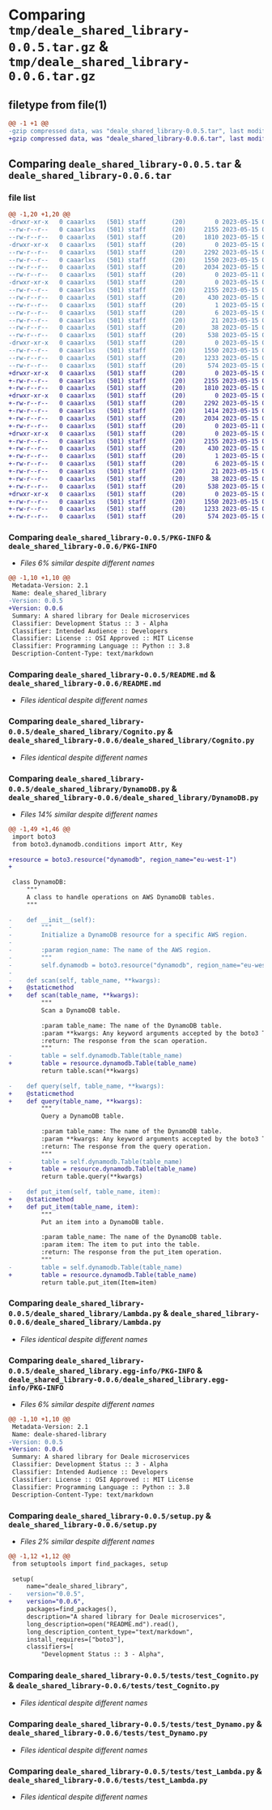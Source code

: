 # Comparing `tmp/deale_shared_library-0.0.5.tar.gz` & `tmp/deale_shared_library-0.0.6.tar.gz`

## filetype from file(1)

```diff
@@ -1 +1 @@
-gzip compressed data, was "deale_shared_library-0.0.5.tar", last modified: Mon May 15 07:58:52 2023, max compression
+gzip compressed data, was "deale_shared_library-0.0.6.tar", last modified: Mon May 15 08:10:59 2023, max compression
```

## Comparing `deale_shared_library-0.0.5.tar` & `deale_shared_library-0.0.6.tar`

### file list

```diff
@@ -1,20 +1,20 @@
-drwxr-xr-x   0 caaarlxs   (501) staff       (20)        0 2023-05-15 07:58:52.211422 deale_shared_library-0.0.5/
--rw-r--r--   0 caaarlxs   (501) staff       (20)     2155 2023-05-15 07:58:52.211295 deale_shared_library-0.0.5/PKG-INFO
--rw-r--r--   0 caaarlxs   (501) staff       (20)     1810 2023-05-15 07:57:56.000000 deale_shared_library-0.0.5/README.md
-drwxr-xr-x   0 caaarlxs   (501) staff       (20)        0 2023-05-15 07:58:52.209858 deale_shared_library-0.0.5/deale_shared_library/
--rw-r--r--   0 caaarlxs   (501) staff       (20)     2292 2023-05-15 07:43:29.000000 deale_shared_library-0.0.5/deale_shared_library/Cognito.py
--rw-r--r--   0 caaarlxs   (501) staff       (20)     1550 2023-05-15 07:36:31.000000 deale_shared_library-0.0.5/deale_shared_library/DynamoDB.py
--rw-r--r--   0 caaarlxs   (501) staff       (20)     2034 2023-05-15 07:56:50.000000 deale_shared_library-0.0.5/deale_shared_library/Lambda.py
--rw-r--r--   0 caaarlxs   (501) staff       (20)        0 2023-05-11 07:15:28.000000 deale_shared_library-0.0.5/deale_shared_library/__init__.py
-drwxr-xr-x   0 caaarlxs   (501) staff       (20)        0 2023-05-15 07:58:52.210489 deale_shared_library-0.0.5/deale_shared_library.egg-info/
--rw-r--r--   0 caaarlxs   (501) staff       (20)     2155 2023-05-15 07:58:52.000000 deale_shared_library-0.0.5/deale_shared_library.egg-info/PKG-INFO
--rw-r--r--   0 caaarlxs   (501) staff       (20)      430 2023-05-15 07:58:52.000000 deale_shared_library-0.0.5/deale_shared_library.egg-info/SOURCES.txt
--rw-r--r--   0 caaarlxs   (501) staff       (20)        1 2023-05-15 07:58:52.000000 deale_shared_library-0.0.5/deale_shared_library.egg-info/dependency_links.txt
--rw-r--r--   0 caaarlxs   (501) staff       (20)        6 2023-05-15 07:58:52.000000 deale_shared_library-0.0.5/deale_shared_library.egg-info/requires.txt
--rw-r--r--   0 caaarlxs   (501) staff       (20)       21 2023-05-15 07:58:52.000000 deale_shared_library-0.0.5/deale_shared_library.egg-info/top_level.txt
--rw-r--r--   0 caaarlxs   (501) staff       (20)       38 2023-05-15 07:58:52.211460 deale_shared_library-0.0.5/setup.cfg
--rw-r--r--   0 caaarlxs   (501) staff       (20)      538 2023-05-15 07:58:43.000000 deale_shared_library-0.0.5/setup.py
-drwxr-xr-x   0 caaarlxs   (501) staff       (20)        0 2023-05-15 07:58:52.211001 deale_shared_library-0.0.5/tests/
--rw-r--r--   0 caaarlxs   (501) staff       (20)     1550 2023-05-15 07:33:55.000000 deale_shared_library-0.0.5/tests/test_Cognito.py
--rw-r--r--   0 caaarlxs   (501) staff       (20)     1233 2023-05-15 07:38:55.000000 deale_shared_library-0.0.5/tests/test_Dynamo.py
--rw-r--r--   0 caaarlxs   (501) staff       (20)      574 2023-05-15 07:56:23.000000 deale_shared_library-0.0.5/tests/test_Lambda.py
+drwxr-xr-x   0 caaarlxs   (501) staff       (20)        0 2023-05-15 08:10:59.715542 deale_shared_library-0.0.6/
+-rw-r--r--   0 caaarlxs   (501) staff       (20)     2155 2023-05-15 08:10:59.715376 deale_shared_library-0.0.6/PKG-INFO
+-rw-r--r--   0 caaarlxs   (501) staff       (20)     1810 2023-05-15 07:57:56.000000 deale_shared_library-0.0.6/README.md
+drwxr-xr-x   0 caaarlxs   (501) staff       (20)        0 2023-05-15 08:10:59.713817 deale_shared_library-0.0.6/deale_shared_library/
+-rw-r--r--   0 caaarlxs   (501) staff       (20)     2292 2023-05-15 07:43:29.000000 deale_shared_library-0.0.6/deale_shared_library/Cognito.py
+-rw-r--r--   0 caaarlxs   (501) staff       (20)     1414 2023-05-15 08:02:54.000000 deale_shared_library-0.0.6/deale_shared_library/DynamoDB.py
+-rw-r--r--   0 caaarlxs   (501) staff       (20)     2034 2023-05-15 07:56:50.000000 deale_shared_library-0.0.6/deale_shared_library/Lambda.py
+-rw-r--r--   0 caaarlxs   (501) staff       (20)        0 2023-05-11 07:15:28.000000 deale_shared_library-0.0.6/deale_shared_library/__init__.py
+drwxr-xr-x   0 caaarlxs   (501) staff       (20)        0 2023-05-15 08:10:59.714426 deale_shared_library-0.0.6/deale_shared_library.egg-info/
+-rw-r--r--   0 caaarlxs   (501) staff       (20)     2155 2023-05-15 08:10:59.000000 deale_shared_library-0.0.6/deale_shared_library.egg-info/PKG-INFO
+-rw-r--r--   0 caaarlxs   (501) staff       (20)      430 2023-05-15 08:10:59.000000 deale_shared_library-0.0.6/deale_shared_library.egg-info/SOURCES.txt
+-rw-r--r--   0 caaarlxs   (501) staff       (20)        1 2023-05-15 08:10:59.000000 deale_shared_library-0.0.6/deale_shared_library.egg-info/dependency_links.txt
+-rw-r--r--   0 caaarlxs   (501) staff       (20)        6 2023-05-15 08:10:59.000000 deale_shared_library-0.0.6/deale_shared_library.egg-info/requires.txt
+-rw-r--r--   0 caaarlxs   (501) staff       (20)       21 2023-05-15 08:10:59.000000 deale_shared_library-0.0.6/deale_shared_library.egg-info/top_level.txt
+-rw-r--r--   0 caaarlxs   (501) staff       (20)       38 2023-05-15 08:10:59.715583 deale_shared_library-0.0.6/setup.cfg
+-rw-r--r--   0 caaarlxs   (501) staff       (20)      538 2023-05-15 08:03:19.000000 deale_shared_library-0.0.6/setup.py
+drwxr-xr-x   0 caaarlxs   (501) staff       (20)        0 2023-05-15 08:10:59.715083 deale_shared_library-0.0.6/tests/
+-rw-r--r--   0 caaarlxs   (501) staff       (20)     1550 2023-05-15 07:33:55.000000 deale_shared_library-0.0.6/tests/test_Cognito.py
+-rw-r--r--   0 caaarlxs   (501) staff       (20)     1233 2023-05-15 07:38:55.000000 deale_shared_library-0.0.6/tests/test_Dynamo.py
+-rw-r--r--   0 caaarlxs   (501) staff       (20)      574 2023-05-15 07:56:23.000000 deale_shared_library-0.0.6/tests/test_Lambda.py
```

### Comparing `deale_shared_library-0.0.5/PKG-INFO` & `deale_shared_library-0.0.6/PKG-INFO`

 * *Files 6% similar despite different names*

```diff
@@ -1,10 +1,10 @@
 Metadata-Version: 2.1
 Name: deale_shared_library
-Version: 0.0.5
+Version: 0.0.6
 Summary: A shared library for Deale microservices
 Classifier: Development Status :: 3 - Alpha
 Classifier: Intended Audience :: Developers
 Classifier: License :: OSI Approved :: MIT License
 Classifier: Programming Language :: Python :: 3.8
 Description-Content-Type: text/markdown
```

### Comparing `deale_shared_library-0.0.5/README.md` & `deale_shared_library-0.0.6/README.md`

 * *Files identical despite different names*

### Comparing `deale_shared_library-0.0.5/deale_shared_library/Cognito.py` & `deale_shared_library-0.0.6/deale_shared_library/Cognito.py`

 * *Files identical despite different names*

### Comparing `deale_shared_library-0.0.5/deale_shared_library/DynamoDB.py` & `deale_shared_library-0.0.6/deale_shared_library/DynamoDB.py`

 * *Files 14% similar despite different names*

```diff
@@ -1,49 +1,46 @@
 import boto3
 from boto3.dynamodb.conditions import Attr, Key
 
+resource = boto3.resource("dynamodb", region_name="eu-west-1")
+
 
 class DynamoDB:
     """
     A class to handle operations on AWS DynamoDB tables.
     """
 
-    def __init__(self):
-        """
-        Initialize a DynamoDB resource for a specific AWS region.
-
-        :param region_name: The name of the AWS region.
-        """
-        self.dynamodb = boto3.resource("dynamodb", region_name="eu-west-1")
-
-    def scan(self, table_name, **kwargs):
+    @staticmethod
+    def scan(table_name, **kwargs):
         """
         Scan a DynamoDB table.
 
         :param table_name: The name of the DynamoDB table.
         :param **kwargs: Any keyword arguments accepted by the boto3 Table.scan() method.
         :return: The response from the scan operation.
         """
-        table = self.dynamodb.Table(table_name)
+        table = resource.dynamodb.Table(table_name)
         return table.scan(**kwargs)
 
-    def query(self, table_name, **kwargs):
+    @staticmethod
+    def query(table_name, **kwargs):
         """
         Query a DynamoDB table.
 
         :param table_name: The name of the DynamoDB table.
         :param **kwargs: Any keyword arguments accepted by the boto3 Table.query() method.
         :return: The response from the query operation.
         """
-        table = self.dynamodb.Table(table_name)
+        table = resource.dynamodb.Table(table_name)
         return table.query(**kwargs)
 
-    def put_item(self, table_name, item):
+    @staticmethod
+    def put_item(table_name, item):
         """
         Put an item into a DynamoDB table.
 
         :param table_name: The name of the DynamoDB table.
         :param item: The item to put into the table.
         :return: The response from the put_item operation.
         """
-        table = self.dynamodb.Table(table_name)
+        table = resource.dynamodb.Table(table_name)
         return table.put_item(Item=item)
```

### Comparing `deale_shared_library-0.0.5/deale_shared_library/Lambda.py` & `deale_shared_library-0.0.6/deale_shared_library/Lambda.py`

 * *Files identical despite different names*

### Comparing `deale_shared_library-0.0.5/deale_shared_library.egg-info/PKG-INFO` & `deale_shared_library-0.0.6/deale_shared_library.egg-info/PKG-INFO`

 * *Files 6% similar despite different names*

```diff
@@ -1,10 +1,10 @@
 Metadata-Version: 2.1
 Name: deale-shared-library
-Version: 0.0.5
+Version: 0.0.6
 Summary: A shared library for Deale microservices
 Classifier: Development Status :: 3 - Alpha
 Classifier: Intended Audience :: Developers
 Classifier: License :: OSI Approved :: MIT License
 Classifier: Programming Language :: Python :: 3.8
 Description-Content-Type: text/markdown
```

### Comparing `deale_shared_library-0.0.5/setup.py` & `deale_shared_library-0.0.6/setup.py`

 * *Files 2% similar despite different names*

```diff
@@ -1,12 +1,12 @@
 from setuptools import find_packages, setup
 
 setup(
     name="deale_shared_library",
-    version="0.0.5",
+    version="0.0.6",
     packages=find_packages(),
     description="A shared library for Deale microservices",
     long_description=open("README.md").read(),
     long_description_content_type="text/markdown",
     install_requires=["boto3"],
     classifiers=[
         "Development Status :: 3 - Alpha",
```

### Comparing `deale_shared_library-0.0.5/tests/test_Cognito.py` & `deale_shared_library-0.0.6/tests/test_Cognito.py`

 * *Files identical despite different names*

### Comparing `deale_shared_library-0.0.5/tests/test_Dynamo.py` & `deale_shared_library-0.0.6/tests/test_Dynamo.py`

 * *Files identical despite different names*

### Comparing `deale_shared_library-0.0.5/tests/test_Lambda.py` & `deale_shared_library-0.0.6/tests/test_Lambda.py`

 * *Files identical despite different names*

